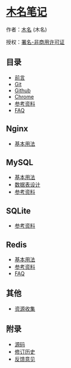 # [木名笔记]()

作者：[木名](https://github.com/mumingv) (木名)

授权：<a rel="license" href="http://creativecommons.org/licenses/by-nc/4.0/">署名-非商用许可证</a>

## 目录
- [前言](#README)
- [Git](#docs/git)
- [Github](#docs/github)
- [Chrome](#docs/chrome)
- [参考资料](#docs/reference)
- [FAQ](#docs/faq)


## Nginx
- [基本用法](#docs/nginx_basic_usage)

## MySQL
- [基本用法](#docs/mysql_basic_usage)
- [数据表设计](#docs/mysql_table_design)
- [参考资料](#docs/mysql_reference)


## SQLite
- [参考资料](#docs/sqlite_reference)


## Redis
- [基本用法](#docs/redis_basic_usage)
- [参考资料](#docs/redis_reference)
- [FAQ](#docs/redis_faq)


## 其他
- [资源收集](#docs/other_resource)


## 附录 
- [源码](https://github.com/mumingv/gitreposity)
- [修订历史](https://github.com/mumingv/gitreposity/commits/master)
- [反馈意见](https://github.com/mumingv/gitreposity/issues)

